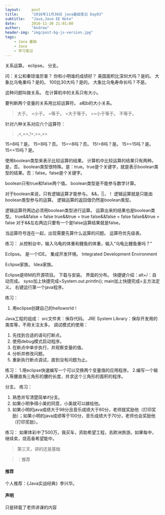 ```yaml
---
layout:     post
title:      "2016年11月30日 java基础笔记 Day03"
subtitle:   "Java,Java EE Note"
date:       2016-11-30 21:01:00
author:     "Andrew"
header-img: "img/post-bg-js-version.jpg"
tags:
    - Java 基础
    - Java
    - 学习笔记
---
```


关系运算。
eclipse。
分支。

问：关公和秦琼谁厉害？
你和小明谁的成绩好？
美国面积比深圳大吗？是的。
大象比乌龟重吗？是的。
100比30大吗？是的。
大象比乌龟寿命长吗？不是。

这种问题叫做关系。
在计算机中的关系只有大小。

要判断两个变量的关系用比较运算符。
a和b的大小关系。
>大于。
<小于。
=等于。
>=大于等于。
<=小于等于。
不等于。

针对六种关系对应六个运算符：
>,<,==,!=,>=,<=

15>8吗？是。
15<8吗？否。
15==8吗？否。
15!=8吗？是。
15>=15吗？是。
15<=15吗？是。

使用boolean类型来表示比较运算的结果。
计算机中比较运算的结果只有两种。是，否。
boolean类型很特殊。是：true。true是个关键字，就是表示boolean类型的结果。否：false。false是个关键字。

boolean只有true和false两个值。
boolean类型是不能参与数学计算。

对于boolean来说，只有逻辑运算才能参与。
&&，||，！
逻辑运算就是只能由boolean类型参与的运算。
逻辑运算的返回值仍然是boolean类型。

逻辑运算符两边必须用boolean类型进行运算。
运算出来的结果也是boolean类型。
true&&false = false
true&&true = true
false&&false = false
false&&true = false
对于&&左右两边只要有一个是false运算结果就是false。

当运算符号连在一起，出现需要先算什么运算的问题。
运算符优先级表。

练习：
从控制台中，输入乌龟的体重和鲤鱼的体重，输入“乌龟比鲤鱼重吗？”

Eclipse。
是一个IDE。
集成开发环境。
Integrated Development Environment

Eclipse家族。
Idea家族。

Eclipse是IBM的开源项目。
下载与安装。
界面的分布。
快捷键介绍：alt+/：自动完成。
syso加上快捷完成=System.out.println();
main加上快捷完成=主方法定义。
右键运行第一个java程序。

练习：
1.	用eclipse创建自己的helloworld！

Java工程的组成：
src文件夹：保存代码。
JRE System Library：保存开发用的类库等，不用关注太多。
调试模式的使用：
1.	先找到合适的语句打断点。
2.	使用debug模式启动程序。
3.	在断点中单步执行，并观察变量的值。
4.	分析并修改问题。
5.	重新执行断点调试，直到没有问题为止。

练习：
1.用eclipse快速编写一个可以交换两个变量值的应用程序。
2.编写一个输入等腰直角三角形的腰的长度，并求这个三角形的面积的程序。

分支。
练习：
1.	熟悉并写清楚简单if分支。
2.	如果小明争得小美的同意，小美就可以嫁给他。
3.	如果小明的java成绩大于98分且音乐成绩大于80分，老师就奖励他（打印奖励）；如果小明的java成绩等于100分，音乐成绩大于70分，老师也会奖励他（打印奖励）。

练习：
如果体彩中了500万，我买车，资助希望工程，去欧洲旅游。如果每中，继续卖，烧高香希望能中。





> 第三天，讲的还是基础

> ：推荐

#### 推荐
个人推荐：《Java实战经典》李兴华。


#### 声明
只是转载了老师讲课的内容



